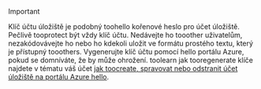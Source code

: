 > [!IMPORTANT]
> Klíč účtu úložiště je podobný toohello kořenové heslo pro účet úložiště. Pečlivě tooprotect být vždy klíč účtu. Nedávejte ho tooother uživatelům, nezakódovávejte ho nebo ho kdekoli uložit ve formátu prostého textu, který je přístupný tooothers. Vygenerujte klíč účtu pomocí hello portálu Azure, pokud se domníváte, že by může ohrožení. toolearn jak tooregenerate klíče najdete v tématu váš účet [jak toocreate, spravovat nebo odstranit účet úložiště na portálu Azure hello](../articles/storage/common/storage-create-storage-account.md#manage-your-storage-account).
> 
> 
